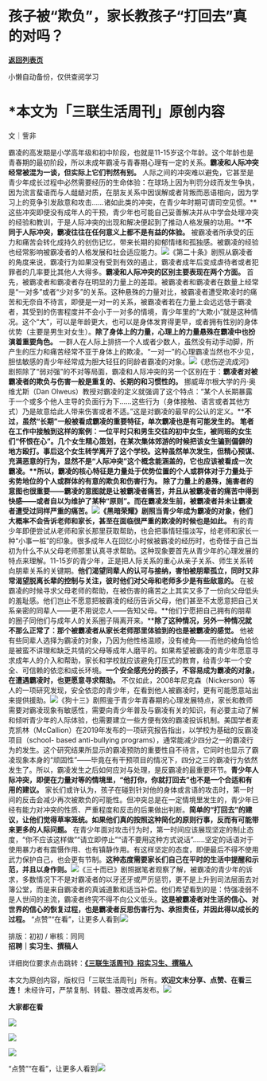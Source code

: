 # 孩子被“欺负”，家长教孩子“打回去”真的对吗？

[**返回列表页**](/gzh/三联生活周刊)

小懒自动备份，仅供查阅学习

# ***本文为「三联生活周刊」原创内容**

文｜訾非

霸凌的高发期是小学高年级和初中阶段，也就是11-15岁这个年龄。这个年龄也是青春期的最初阶段，所以未成年霸凌与青春期心理有一定的关系。**霸凌和人际冲突经常被混为一谈，但实际上它们判然有别。**
人际之间的冲突难以避免，它甚至是青少年成长过程中必然需要经历的生命体验：在球场上因为判罚分歧而发生争执，因为流言蜚语而与人龃龉对质，在朋友关系中因误解或者背叛而恶语相向，因为学习上的竞争引发敌意和攻击……诸如此类的冲突，在青少年时期可谓司空见惯。**这些冲突即便没有成年人的干预，青少年也可能自己妥善解决并从中学会处理冲突的经验和教训，于是人际冲突的出现和解决便起到了推动人格发展的功用。****不同于人际冲突，霸凌往往在任何意义上都不是有益的体验。**
被霸凌者所承受的压力和痛苦会转化成持久的创伤记忆，带来长期的抑郁情绪和孤独感。被霸凌的经验也经常影响被霸凌者的人格发展和社会适应能力。![](https://mmbiz.qpic.cn/sz_mmbiz_jpg/XnMeqb0xcz5W2Gj5DLANicb7RYkqyaomVV2Hgdd11MGCib0WD2KHdmOa3GMhbP4DYl7TLskIqPVRvdWNfHJkicV7A/640?wx_fmt=jpeg&from;=appmsg)《第二十条》剧照从霸凌者的角度来说，霸凌行为如果没有受到有效的遏止，霸凌者成年后变成虐待者或者犯罪者的几率要比其他人大得多。**霸凌和人际冲突的区别主要表现在两个方面。**
首先，被霸凌者和霸凌者存在明显的力量上的差距。被霸凌者和霸凌者在数量上经常是“一对多”或者“少对多”的关系。这种悬殊的力量对比，被霸凌者遭受欺凌时的痛苦和无奈自不待言，即便是一对一的关系，被霸凌者若在力量上会远远低于霸凌者，其受到的伤害程度并不会小于一对多的情境，青少年里的“大欺小”就是这种情况。这个“大”，可以是年龄更大，也可以是身体发育得更早，或者拥有性别的身体优势（主要是男生对女生）。**除了身体上的力量，心理上的力量悬殊在霸凌中也扮演着重要角色。**
一群人在人际上排挤一个人或者少数人，虽然没有动手动脚，所产生的压力和痛苦经常不亚于身体上的欺凌。“一对一”的心理霸凌当然也不少见，胆怯敏感的青少年经常成为胆大轻狂的同龄者霸凌的对象。![](https://mmbiz.qpic.cn/sz_mmbiz_jpg/XnMeqb0xcz5W2Gj5DLANicb7RYkqyaomVl0aiafZJcdIuSm0QaYKRqULk59ZvWXkZwb6IWNvhEsb6HqeRAmWxpfA/640?wx_fmt=jpeg&from;=appmsg)《悲伤逆流成河》剧照除了“弱对强”的不对等局面，霸凌和人际冲突的另一个区别在于：**霸凌者对被霸凌者的欺负与伤害一般是重复的、长期的和习惯性的。**
挪威卑尔根大学的丹·奥维尤斯（Dan
Olweus）教授对霸凌的定义就强调了这个特点：“某个人长期暴露于一个或多个他人主导的负面行为下……这些行为（身体接触、语言或者其他方式）乃是故意给此人带来伤害或者不适。”这是对霸凌的最早的公认的定义。******不过，虽然“长期”一般被看成霸凌的重要特征，单次霸凌也是有可能发生的。**
笔者在工作中接触到这样的案例：一位平时只和男生交往的初中女生，被同班的女生们“怀恨在心”。几个女生精心策划，在某次集体郊游的时候把该女生骗到偏僻的地方殴打。事后这个女生转学离开了这个学校。**这种虽然单次发生，但精心预谋、充满恶意的行为，显然不是“人际冲突”这个概念能涵盖的，它也应该被看成一次霸凌。****所以，霸凌的核心特征是力量处于优势位置的个人或群体对于力量处于劣势地位的个人或群体的有意的欺负和伤害行为。**
除了力量上的悬殊，施害者的意图也很重要——霸凌的意图就是让被霸凌者痛苦，并且从被霸凌者的痛苦中得到快感——或者自以为维护了某种“原则”。而在霸凌发生前，被霸凌者并未让霸凌者遭受过同样严重的痛苦。![](https://mmbiz.qpic.cn/sz_mmbiz_jpg/XnMeqb0xcz5W2Gj5DLANicb7RYkqyaomVu7DiaugYSZDVUwrDBpPiatr7E0x4lvUgrPPKeb2hPawVaeqGG5bNhPzQ/640?wx_fmt=jpeg)《黑暗荣耀》剧照**当青少年成为霸凌的对象，他们大概率不会告诉老师和家长，甚至在面临很严重的欺凌的时候也是如此。**
有的青少年即便尝试从老师和家长那里获取帮助，也会把事情轻描淡写，给老师和家长一种“小事一桩”的印象。很多成年人在回忆小时候被霸凌的经历时，也奇怪于自己当初为什么不从父母老师那里认真寻求帮助。这种现象要首先从青少年的心理发展的特点来理解。11-15岁的青少年，正是把人际关系的重心从亲子关系、师生关系转向朋辈关系的关键期。**他们渴望同辈人的认可与接纳，害怕被朋辈孤立，同时又非常渴望脱离长辈的控制与关注，彼时他们对父母和老师多少是有些敌意的。**
在被霸凌的时候寻求父母老师的帮助，在被伤害的痛苦之上其实又多了一份向父母低头的羞耻感。他们岂止不愿意把被霸凌的经历告诉父母，他们甚至不太愿意把自己关系亲密的同辈人——更不用说恋人——告知父母。**他们宁愿把自己拥有的朋辈的圈子同他们与成年人的关系圈子隔离开来。****除了这种情况，另外一种情况就不那么正常了：那个被霸凌者从家长老师那里体验到的也是被霸凌的感觉。**
他被有些同辈人选择为霸凌的对象，乃因为他性格温顺，没有棱角——而他的棱角恰恰是被蛮不讲理和缺乏共情的父母等成年人磨平的。如果希望被霸凌的青少年愿意寻求成年人的介入和帮助，家长和学校就应该避免打压式的教育，给青少年一个安全、可信赖的依恋和成长环境。**一个安全感充分的孩子，不容易成为霸凌的对象，在遭遇霸凌时，也更愿意寻求帮助。**
不仅如此，2008年尼克森（Nickerson）等人的一项研究发现，安全依恋的青少年，在看到他人被霸凌时，更有可能愿意站出来提供援助。![](https://mmbiz.qpic.cn/sz_mmbiz_jpg/XnMeqb0xcz5W2Gj5DLANicb7RYkqyaomVTryiabSJvcHUWKOKibiag5GHt4RECEnBNrBoddXFjo2jFwGBxRictwrt4w/640?wx_fmt=jpeg&from;=appmsg)《狗十三》剧照鉴于青少年青春期的心理发展特点，家长和教师需要对霸凌现象有敏感性，需要向青少年普及与霸凌有关的知识，有必要主动了解和倾听青少年的人际体验，也需要建立一些方便有效的霸凌投诉机制。美国学者麦克凯林（McCallion）在2019年发布的一项研究报告指出，以学校为基础的反霸凌项目（school-
based anti-bullying
programs），通常能减少四分之一的霸凌行为的发生。这个研究结果所显示的霸凌预防的重要性自不待言，它同时也显示了霸凌现象本身的“顽固性”——毕竟在有干预项目的情况下，四分之三的霸凌行为依然发生了。所以，霸凌发生之后如何应对与处理，是反霸凌的最重要环节。**青少年人际冲突，即便在力量对等的情境里，“他打你，你就打回去”也不是一个合适和有用的建议。**
家长们或许认为，孩子在碰到针对他的身体或言语的攻击时，第一时间的反击会减少再次被欺负的可能性。但冲突总是在一定情境里发生的，青少年已经有能力对冲突的性质、严重程度和反击的后果做出判断。**简单的“打回去”的建议，让他们觉得草率笼统。如果他们真的按照这种简化的原则行事，反而有可能带来更多的人际问题。**
在青少年面对攻击行为时，第一时间应该展现坚定的制止态度，“你不应该这样做”“请立即停止”“请不要用这种方式说话”……坚定的话语对于使用暴力者有震慑作用、也有镇静作用。有这样坚定的态度，即便最后不得不使用武力保护自己，也会更有节制。**这种态度需要家长们自己在平时的生活中提醒和示范，并且以身作则。**![](https://mmbiz.qpic.cn/sz_mmbiz_jpg/XnMeqb0xcz5W2Gj5DLANicb7RYkqyaomVwamrG6hsXla5jWHEuczqINbhwRoorvribWFymNYAW1iaOPr9As7Yz5gA/640?wx_fmt=jpeg&from;=appmsg)《三十而已》剧照据笔者观察了解，被霸凌的青少年的诉求，多数情况下不是对霸凌者的以牙还牙或严厉惩罚，更不是上升到司法层面去对簿公堂，而是来自霸凌者的真诚道歉和适当补偿。他们希望看到的是：恃强凌弱不是人世间的主流，霸凌者终究不得不向公义低头。**这是被霸凌者对生活的信心、对世界的信心的恢复过程，也是霸凌者反思伤害行为、承担责任，并因此得以成长的过程。**
“点赞”“在看”，让更多人看到![](https://mmbiz.qpic.cn/mmbiz_gif/c2Sib3Mp7pON9hkSZwdTibRHNZSMPyiapUCHJwlyoZVBC3SfmPmF0VKjkm3NiaToQloHFJ6icyicqZnqgXp6pSQJt5gg/640?wx_fmt=gif&from;=appmsg&wxfrom;=5&wx;_lazy=1&tp;=wxpic)  
  
  
  
  
  
排版：初初 / 审核：同同  
**招聘｜实习生、撰稿人**  

详细岗位要求点击跳转：[**《三联生活周刊》招实习生、撰稿人**](http://mp.weixin.qq.com/s?__biz=MTc5MTU3NTYyMQ==&mid=2651136871&idx=3&sn=f1c0777fe9d31881e5dfca68ebc2937f&chksm=5907324d6e70bb5b3546dfe1c7b31b5fe05664bebbf36356ba9a1a352e0678444cad62875ad4&scene=21#wechat_redirect)

本文为原创内容，版权归「三联生活周刊」所有。**欢迎文末分享、点赞、在看三连！**
未经许可，严禁复制、转载、篡改或再发布。![](https://mmbiz.qpic.cn/sz_mmbiz_png/Gg7Qtoh7Aic9ZTmAdCc80b4nD7xicgPt863QWU7oNswDx19XrjfTtSl8QwatY2EEZGuNd1WRRiapDZjcDhTnNYmBg/640?wx_fmt=other&wxfrom;=5&wx;_lazy=1&wx;_co=1&retryload;=1&tp;=webp)

**大家都在看**

  
[](https://mp.weixin.qq.com/s?__biz=MTc5MTU3NTYyMQ==&mid=2651477140&idx=1&sn=16217cdc7b5dc5a7937a1d55569b9958&scene=21#wechat_redirect)[](https://mp.weixin.qq.com/s?__biz=MTc5MTU3NTYyMQ==&mid=2651477709&idx=1&sn=b523c39408dc43ce45a73ff5a4076b07&scene=21#wechat_redirect)[![](https://mmbiz.qpic.cn/mmbiz_png/c2Sib3Mp7pOMibt0SSjf20LoWRibU3wyOsAnvpviaLTddL0UDKumib8HpGkzaz9YmUpJdgeyvSvw84NA5iaZZz7wYRLQ/640?wx_fmt=png&from;=appmsg&wxfrom;=5&wx;_lazy=1&wx;_co=1&tp;=wxpic)](https://mp.weixin.qq.com/s?__biz=MTc5MTU3NTYyMQ==&mid=2651485889&idx=1&sn=e7f779414cd11370e2c07e4b4f975232&scene=21#wechat_redirect)  

![](https://mmbiz.qpic.cn/sz_mmbiz_png/Gg7Qtoh7Aic9ZTmAdCc80b4nD7xicgPt86k1kgpU51hWCHjV92ryhVW35PLCvLhxLw9XDhXjgeDyZhHSx5EbRcfg/640?wx_fmt=other&wxfrom;=5&wx;_lazy=1&wx;_co=1&retryload;=2&tp;=webp)

  
[![](https://mmbiz.qpic.cn/mmbiz_jpg/c2Sib3Mp7pONuwrdetOsWUZLdDE1J39mLibBBe0vPzCKS1topq8p9JgG9O86KDCNS3SZl7Paa1d80gvHIBg9C0cw/640?wx_fmt=jpeg&from;=appmsg&wxfrom;=5&wx;_lazy=1&wx;_co=1&tp;=wxpic)]()  
  
“点赞”“在看”，让更多人看到![](https://mmbiz.qpic.cn/mmbiz_gif/c2Sib3Mp7pON9hkSZwdTibRHNZSMPyiapUCHJwlyoZVBC3SfmPmF0VKjkm3NiaToQloHFJ6icyicqZnqgXp6pSQJt5gg/640?wx_fmt=gif&from;=appmsg&wxfrom;=5&wx;_lazy=1&tp;=wxpic)  

